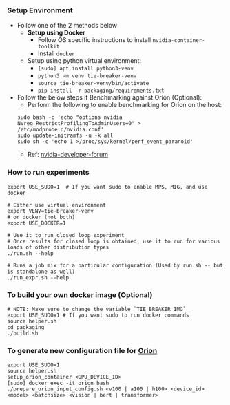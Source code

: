 ### Setup Environment
* Follow one of the 2 methods below
    * **Setup using Docker**
        * Follow OS specific instructions to install `nvidia-container-toolkit`
        * Install `docker`
    * Setup using python virtual environment:
        * `[sudo] apt install python3-venv`
        * `python3 -m venv tie-breaker-venv`
        * `source tie-breaker-venv/bin/activate`
        * `pip install -r packaging/requirements.txt`
* Follow the below steps if Benchmarking against Orion (Optional):
    * Perform the following to enable benchmarking for Orion on the host:
    ```
    sudo bash -c 'echo "options nvidia NVreg_RestrictProfilingToAdminUsers=0" > /etc/modprobe.d/nvidia.conf'
    sudo update-initramfs -u -k all
    sudo sh -c 'echo 1 >/proc/sys/kernel/perf_event_paranoid'
    ```
    * Ref: [nvidia-developer-forum](https://developer.nvidia.com/nvidia-development-tools-solutions-err_nvgpuctrperm-permission-issue-performance-counters)


### How to run experiments
```
export USE_SUDO=1  # If you want sudo to enable MPS, MIG, and use docker

# Either use virtual environment
export VENV=tie-breaker-venv
# or docker (not both)
export USE_DOCKER=1

# Use it to run closed loop experiment
# Once results for closed loop is obtained, use it to run for various loads of other distribution types
./run.sh --help

# Runs a job mix for a particular configuration (Used by run.sh -- but is standalone as well)
./run_expr.sh --help
```


### To build your own docker image (Optional)
```
# NOTE: Make sure to change the variable `TIE_BREAKER_IMG`
export USE_SUDO=1 # If you want sudo to run docker commands
source helper.sh
cd packaging
./build.sh
```


### To generate new configuration file for [Orion](Orion)
```
export USE_SUDO=1
source helper.sh
setup_orion_container <GPU_DEVICE_ID>
[sudo] docker exec -it orion bash
./prepare_orion_input_config.sh <v100 | a100 | h100> <device_id> <model> <batchsize> <vision | bert | transformer>
```
